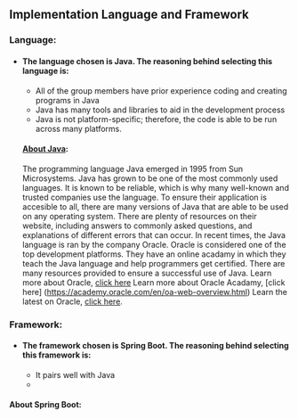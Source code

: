 ## Implementation Language and Framework
### Language:
- #### The language chosen is Java. The reasoning behind selecting this language is:
	- All of the group members have prior experience coding and creating programs in Java
   	- Java has many tools and libraries to aid in the development process
	- Java is not platform-specific; therefore, the code is able to be run across many platforms.
   #### [About Java](https://www.java.com/en/download/help/whatis_java.html):
  The programming language Java emerged in 1995 from Sun Microsystems. Java has grown to be one of the most commonly used languages. It is known to be reliable, which is why many well-known and trusted companies use the language. To ensure their application is accesible to all, there are many versions of Java that are able to be used on any operating system. There are plenty of resources on their website, including answers to commonly asked questions, and explanations of different errors that can occur. In recent times, the Java language is ran by the company Oracle. Oracle is considered one of the top development platforms. They have an online acadamy in which they teach the Java language and help programmers get certified. There are many resources provided to ensure a successful use of Java.
  Learn more about Oracle, [click here](https://www.java.com/en/)
  Learn more about Oracle Acadamy, [click here] (https://academy.oracle.com/en/oa-web-overview.html)
  Learn the latest on Oracle, [click here](https://www.oracle.com/).
### Framework:
- #### The framework chosen is Spring Boot. The reasoning behind selecting this framework is: 
	- It pairs well with Java
   	- 
 #### About Spring Boot:
 

